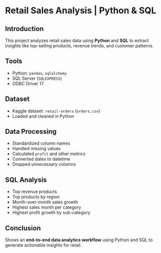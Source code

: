 
# Retail Sales Analysis | Python & SQL

## Introduction
This project analyzes retail sales data using **Python** and **SQL** to extract insights like top-selling products, revenue trends, and customer patterns.

## Tools
- Python: `pandas`, `sqlalchemy`  
- SQL Server (`SQLEXPRESS`)  
- ODBC Driver 17  

## Dataset
- Kaggle dataset: `retail-orders` (`orders.csv`)  
- Loaded and cleaned in Python  

## Data Processing
- Standardized column names  
- Handled missing values  
- Calculated `profit` and other metrics  
- Converted dates to datetime  
- Dropped unnecessary columns  

## SQL Analysis
- Top revenue products  
- Top products by region  
- Month-over-month sales growth  
- Highest sales month per category  
- Highest profit growth by sub-category  

## Conclusion
Shows an **end-to-end data analytics workflow** using Python and SQL to generate actionable insights for retail.
